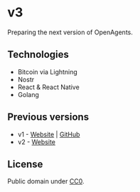 # v3

Preparing the next version of OpenAgents.

## Technologies

- Bitcoin via Lightning
- Nostr
- React & React Native
- Golang

## Previous versions

- v1 - [Website](https://chat.openagents.com) | [GitHub](https://github.com/OpenAgentsInc/openagents)
- v2 - [Website](https://openagents.com)

## License

Public domain under [CC0](https://github.com/OpenAgentsInc/v3?tab=CC0-1.0-1-ov-file#readme).